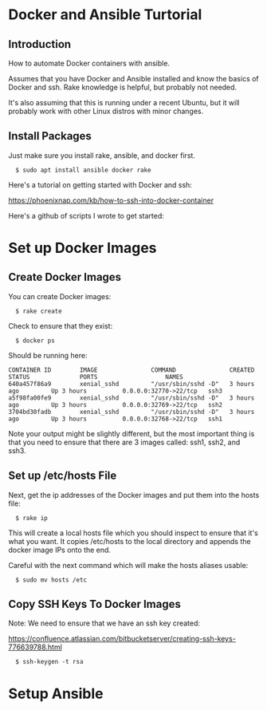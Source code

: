# Docker and Ansible Turtorial

## Introduction

How to automate Docker containers with ansible.

Assumes that you have Docker and Ansible installed and know the basics of Docker and
ssh. Rake knowledge is helpful, but probably not needed.

It's also assuming that this is running under a recent Ubuntu, but it will probably work with 
other Linux distros with minor changes.

## Install Packages

Just make sure you install rake, ansible, and docker first.

```
  $ sudo apt install ansible docker rake
```

Here's a tutorial on getting started with Docker and ssh: 

https://phoenixnap.com/kb/how-to-ssh-into-docker-container

Here's a github of scripts I wrote to get started:

# Set up Docker Images

## Create Docker Images

You can create Docker images:

```
  $ rake create
```

Check to ensure that they exist:

```
  $ docker ps
```
Should be running here:

```
CONTAINER ID        IMAGE               COMMAND               CREATED             STATUS              PORTS                   NAMES
640a457f86a9        xenial_sshd         "/usr/sbin/sshd -D"   3 hours ago         Up 3 hours          0.0.0.0:32770->22/tcp   ssh3
a5f98fa00fe9        xenial_sshd         "/usr/sbin/sshd -D"   3 hours ago         Up 3 hours          0.0.0.0:32769->22/tcp   ssh2
3704bd30fadb        xenial_sshd         "/usr/sbin/sshd -D"   3 hours ago         Up 3 hours          0.0.0.0:32768->22/tcp   ssh1
```
Note your output might be slightly different, but the most important thing is
that you need to ensure that there are 3 images called: ssh1, ssh2, and ssh3.

## Set up /etc/hosts File

Next, get the ip addresses of the Docker images and put them into the hosts file:

```
  $ rake ip
```

This will create a local hosts file which you should inspect to ensure that it's what you want. It copies /etc/hosts to the local directory and appends the docker image IPs onto the end.

Careful with the next command which will make the hosts aliases usable:

```
  $ sudo mv hosts /etc
```

## Copy SSH Keys To Docker Images

Note: We need to ensure that we have an ssh key created:

https://confluence.atlassian.com/bitbucketserver/creating-ssh-keys-776639788.html

```
  $ ssh-keygen -t rsa
```

# Setup Ansible

